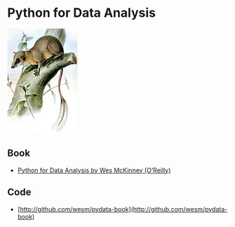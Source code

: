 # Python for Data Analysis
![Ptilocercus_lowii](cover/1_ptilocercus_lowii_160x240.jpg?raw=true "Python for Data Analysis")

## Book
- [Python for Data Analysis by Wes McKinney (O’Reilly)](https://www.amazon.com/Python-Data-Analysis-Wrangling-IPython/dp/1491957662)

## Code
- [http://github.com/wesm/pydata-book](http://github.com/wesm/pydata-book)
